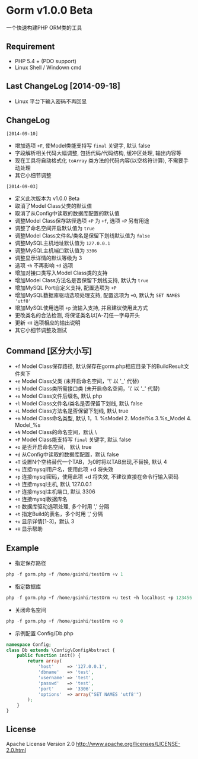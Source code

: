 # Gorm v1.0.0 Beta
一个快速构建PHP ORM类的工具

## Requirement
- PHP 5.4 + (PDO support)
- Linux Shell / Windown cmd

## Last ChangeLog [2014-09-18]
- Linux 平台下输入密码不再回显

## ChangeLog
`[2014-09-10]`
- 增加选项 `+F`, 使Model类能支持写 `final` 关键字, 默认 false
- 字段解析相关代码大幅调整, 包括代码/代码结构, 缓冲区处理, 输出内容等
- 现在工具将自动格式化 `toArray` 类方法的代码内容(以空格符计算), 不需要手动处理
- 其它小细节调整

`[2014-09-03]`
- 定义此次版本为 v1.0.0 Beta
- 取消了Model Class父类的默认值
- 取消了从Config中读取的数据库配置的默认值
- 调整Model Class保存路径选项 `+P` 为 `+f`, 选项 `+P` 另有用途
- 调整了命名空间开启默认值为 `true`
- 调整Model Class文件名/类名是保留下划线默认值为 `false`
- 调整MySQL主机地址默认值为 `127.0.0.1`
- 调整MySQL主机端口默认值为 `3306`
- 调整显示详情的默认等级为 3
- 选项 `+h` 不再影响 `+d` 选项
- 增加对接口类写入Model Class类的支持
- 增加Model Class方法名是否保留下划线支持, 默认为 `true`
- 增加MySQL Port自定义支持, 配置选项为 `+P`
- 增加MySQL数据库驱动选项处理支持, 配置选项为 `+O`, 默认为 `SET NAMES 'utf8'`
- 增加MySQL使用选项 `+p` 流输入支持, 并且建议使用此方式
- 更改类名的合法检测, 将保证类名以[A-Z]任一字母开头
- 更新 `+H` 选项相应的输出说明
- 其它小细节调整及测试

## Command [区分大小写]
- `+f`  Model Class保存路径, 默认保存在gorm.php相应目录下的BuildResult文件夹下
- `+e`  Model Class父类 (未开启命名空间，\'\\\' 以 \'_\' 代替)
- `+i`  Model Class类所需接口类 (未开启命名空间，\'\\\' 以 \'_\' 代替)
- `+x`  Model Class文件后缀名, 默认 php
- `+l`  Model Class文件名/类名是否保留下划线, 默认 false
- `+L`  Model Class方法名是否保留下划线, 默认 true
- `+m`  Model Class命名类型, 默认 1，1. %sModel  2. Model%s  3.%s_Model  4. Model_%s
- `+N`  Model Class的命名空间，默认 \\
- `+F`  Model Class能支持写 `final` 关键字, 默认 false
- `+o`  是否开启命名空间， 默认 true
- `+d`  从Config中读取的数据库配置，默认 false
- `+T`  设置N个空格替代一个TAB，为0时将以TAB出现,不替换, 默认 4
- `+u`  连接mysql用户名，使用此项 +d 将失效
- `+p`  连接mysql密码，使用此项 +d 将失效, 不建议直接在命令行输入密码
- `+h`  连接mysql主机, 默认 127.0.0.1
- `+P`  连接mysql主机端口, 默认 3306
- `+n`  连接mysql数据库名
- `+O`  数据库驱动选项处理, 多个时用 \',\' 分隔
- `+t`  指定Build的表名，多个时用 \',\' 分隔
- `+v`  显示详情[1-3]，默认 3
- `+H`  显示帮助

## Example

- 指定保存路径
```php
php -f gorm.php +f /home/gsinhi/testOrm +v 1
```

- 指定数据库
```php
php -f gorm.php +f /home/gsinhi/testOrm +u test +h localhost +p 123456 +n test_orm +v 3
```

- 关闭命名空间
```php
php -f gorm.php +f /home/gsinhi/testOrm +o 0
```

- 示例配置 Config/Db.php
```php
namespace Config;
class Db extends \Config\ConfigAbstract {
    public function init() {
        return array(
            'host'     => '127.0.0.1',
            'dbname'   => 'test',
            'username' => 'test',
            'passwd'   => 'test',
            'port'     => '3306',
            'options'  => array("SET NAMES 'utf8'")
        );
    }
}
```

## License
Apache License Version 2.0 http://www.apache.org/licenses/LICENSE-2.0.html

